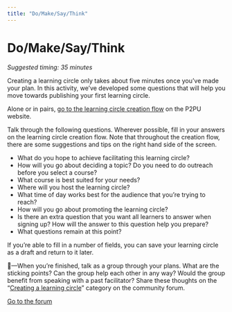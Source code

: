 ```yaml
---
title: "Do/Make/Say/Think"
---
```

# Do/Make/Say/Think

*Suggested timing: 35 minutes* 

Creating a learning circle only takes about five minutes once you’ve made your plan. In this activity, we’ve developed some questions that will help you move towards publishing your first learning circle.

Alone or in pairs, <a href="https://learningcircles.p2pu.org/en/studygroup/create/" target="_blank">go to the learning circle creation flow</a> on the P2PU website.

Talk through the following questions. Wherever possible, fill in your answers on the learning circle creation flow. Note that throughout the creation flow, there are some suggestions and tips on the right hand side of the screen.

- What do you hope to achieve facilitating this learning circle?
- How will you go about deciding a topic? Do you need to do outreach before you select a course?
- What course is best suited for your needs? 
- Where will you host the learning circle?
- What time of day works best for the audience that you’re trying to reach?
- How will you go about promoting the learning circle?
- Is there an extra question that you want all learners to answer when signing up? How will the answer to this question help you prepare?
- What questions remain at this point?


If you’re able to fill in a number of fields, you can save your learning circle as a draft and return to it later.

🧶—When you’re finished, talk as a group through your plans. What are the sticking points? Can the group help each other in any way? Would the group benefit from speaking with a past facilitator? Share these thoughts on the “[Creating a learning circle](https://community.p2pu.org/c/learning-circles/creating-a-learning-circle)” category on the community forum.

<p class="text-center"><a class="btn btn-primary" href="https://community.p2pu.org/c/learning-circles/creating-a-learning-circle">Go to the forum</a></p>